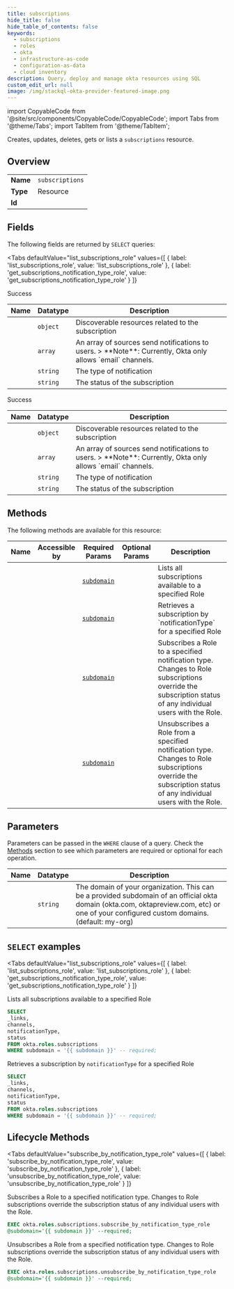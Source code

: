 ```yaml
--- 
title: subscriptions
hide_title: false
hide_table_of_contents: false
keywords:
  - subscriptions
  - roles
  - okta
  - infrastructure-as-code
  - configuration-as-data
  - cloud inventory
description: Query, deploy and manage okta resources using SQL
custom_edit_url: null
image: /img/stackql-okta-provider-featured-image.png
---
```


import CopyableCode from '@site/src/components/CopyableCode/CopyableCode';
import Tabs from '@theme/Tabs';
import TabItem from '@theme/TabItem';

Creates, updates, deletes, gets or lists a <code>subscriptions</code> resource.

## Overview
<table><tbody>
<tr><td><b>Name</b></td><td><code>subscriptions</code></td></tr>
<tr><td><b>Type</b></td><td>Resource</td></tr>
<tr><td><b>Id</b></td><td><CopyableCode code="okta.roles.subscriptions" /></td></tr>
</tbody></table>

## Fields

The following fields are returned by `SELECT` queries:

<Tabs
    defaultValue="list_subscriptions_role"
    values={[
        { label: 'list_subscriptions_role', value: 'list_subscriptions_role' },
        { label: 'get_subscriptions_notification_type_role', value: 'get_subscriptions_notification_type_role' }
    ]}
>
<TabItem value="list_subscriptions_role">

Success

<table>
<thead>
    <tr>
    <th>Name</th>
    <th>Datatype</th>
    <th>Description</th>
    </tr>
</thead>
<tbody>
<tr>
    <td><CopyableCode code="_links" /></td>
    <td><code>object</code></td>
    <td>Discoverable resources related to the subscription</td>
</tr>
<tr>
    <td><CopyableCode code="channels" /></td>
    <td><code>array</code></td>
    <td>An array of sources send notifications to users. &gt; **Note**: Currently, Okta only allows `email` channels.</td>
</tr>
<tr>
    <td><CopyableCode code="notificationType" /></td>
    <td><code>string</code></td>
    <td>The type of notification</td>
</tr>
<tr>
    <td><CopyableCode code="status" /></td>
    <td><code>string</code></td>
    <td>The status of the subscription</td>
</tr>
</tbody>
</table>
</TabItem>
<TabItem value="get_subscriptions_notification_type_role">

Success

<table>
<thead>
    <tr>
    <th>Name</th>
    <th>Datatype</th>
    <th>Description</th>
    </tr>
</thead>
<tbody>
<tr>
    <td><CopyableCode code="_links" /></td>
    <td><code>object</code></td>
    <td>Discoverable resources related to the subscription</td>
</tr>
<tr>
    <td><CopyableCode code="channels" /></td>
    <td><code>array</code></td>
    <td>An array of sources send notifications to users. &gt; **Note**: Currently, Okta only allows `email` channels.</td>
</tr>
<tr>
    <td><CopyableCode code="notificationType" /></td>
    <td><code>string</code></td>
    <td>The type of notification</td>
</tr>
<tr>
    <td><CopyableCode code="status" /></td>
    <td><code>string</code></td>
    <td>The status of the subscription</td>
</tr>
</tbody>
</table>
</TabItem>
</Tabs>

## Methods

The following methods are available for this resource:

<table>
<thead>
    <tr>
    <th>Name</th>
    <th>Accessible by</th>
    <th>Required Params</th>
    <th>Optional Params</th>
    <th>Description</th>
    </tr>
</thead>
<tbody>
<tr>
    <td><a href="#list_subscriptions_role"><CopyableCode code="list_subscriptions_role" /></a></td>
    <td><CopyableCode code="select" /></td>
    <td><a href="#parameter-subdomain"><code>subdomain</code></a></td>
    <td></td>
    <td>Lists all subscriptions available to a specified Role</td>
</tr>
<tr>
    <td><a href="#get_subscriptions_notification_type_role"><CopyableCode code="get_subscriptions_notification_type_role" /></a></td>
    <td><CopyableCode code="select" /></td>
    <td><a href="#parameter-subdomain"><code>subdomain</code></a></td>
    <td></td>
    <td>Retrieves a subscription by `notificationType` for a specified Role</td>
</tr>
<tr>
    <td><a href="#subscribe_by_notification_type_role"><CopyableCode code="subscribe_by_notification_type_role" /></a></td>
    <td><CopyableCode code="exec" /></td>
    <td><a href="#parameter-subdomain"><code>subdomain</code></a></td>
    <td></td>
    <td>Subscribes a Role to a specified notification type. Changes to Role subscriptions override the subscription status of any individual users with the Role.</td>
</tr>
<tr>
    <td><a href="#unsubscribe_by_notification_type_role"><CopyableCode code="unsubscribe_by_notification_type_role" /></a></td>
    <td><CopyableCode code="exec" /></td>
    <td><a href="#parameter-subdomain"><code>subdomain</code></a></td>
    <td></td>
    <td>Unsubscribes a Role from a specified notification type. Changes to Role subscriptions override the subscription status of any individual users with the Role.</td>
</tr>
</tbody>
</table>

## Parameters

Parameters can be passed in the `WHERE` clause of a query. Check the [Methods](#methods) section to see which parameters are required or optional for each operation.

<table>
<thead>
    <tr>
    <th>Name</th>
    <th>Datatype</th>
    <th>Description</th>
    </tr>
</thead>
<tbody>
<tr id="parameter-subdomain">
    <td><CopyableCode code="subdomain" /></td>
    <td><code>string</code></td>
    <td>The domain of your organization. This can be a provided subdomain of an official okta domain (okta.com, oktapreview.com, etc) or one of your configured custom domains. (default: my-org)</td>
</tr>
</tbody>
</table>

## `SELECT` examples

<Tabs
    defaultValue="list_subscriptions_role"
    values={[
        { label: 'list_subscriptions_role', value: 'list_subscriptions_role' },
        { label: 'get_subscriptions_notification_type_role', value: 'get_subscriptions_notification_type_role' }
    ]}
>
<TabItem value="list_subscriptions_role">

Lists all subscriptions available to a specified Role

```sql
SELECT
_links,
channels,
notificationType,
status
FROM okta.roles.subscriptions
WHERE subdomain = '{{ subdomain }}' -- required;
```
</TabItem>
<TabItem value="get_subscriptions_notification_type_role">

Retrieves a subscription by `notificationType` for a specified Role

```sql
SELECT
_links,
channels,
notificationType,
status
FROM okta.roles.subscriptions
WHERE subdomain = '{{ subdomain }}' -- required;
```
</TabItem>
</Tabs>


## Lifecycle Methods

<Tabs
    defaultValue="subscribe_by_notification_type_role"
    values={[
        { label: 'subscribe_by_notification_type_role', value: 'subscribe_by_notification_type_role' },
        { label: 'unsubscribe_by_notification_type_role', value: 'unsubscribe_by_notification_type_role' }
    ]}
>
<TabItem value="subscribe_by_notification_type_role">

Subscribes a Role to a specified notification type. Changes to Role subscriptions override the subscription status of any individual users with the Role.

```sql
EXEC okta.roles.subscriptions.subscribe_by_notification_type_role 
@subdomain='{{ subdomain }}' --required;
```
</TabItem>
<TabItem value="unsubscribe_by_notification_type_role">

Unsubscribes a Role from a specified notification type. Changes to Role subscriptions override the subscription status of any individual users with the Role.

```sql
EXEC okta.roles.subscriptions.unsubscribe_by_notification_type_role 
@subdomain='{{ subdomain }}' --required;
```
</TabItem>
</Tabs>
